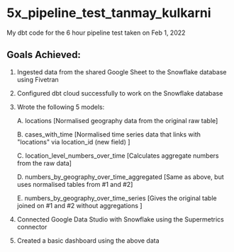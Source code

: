 # 5x_pipeline_test_tanmay_kulkarni
My dbt code for the 6 hour pipeline test taken on Feb 1, 2022


## Goals Achieved:

1. Ingested data from the shared Google Sheet to the Snowflake database using Fivetran
2. Configured dbt cloud successfully to work on the Snowflake database
3. Wrote the following 5 models:
        
    A. locations [Normalised geography data from the original raw table]

    B. cases_with_time [Normalised time series data that links with "locations" via location_id (new field) ]
        
    C. location_level_numbers_over_time [Calculates aggregate numbers from the raw data]
        
    D. numbers_by_geography_over_time_aggregated [Same as above, but uses normalised tables from #1 and #2]
        
    E. numbers_by_geography_over_time_series [Gives the original table joined on #1 and #2 without aggregations ]

4. Connected Google Data Studio with Snowflake using the Supermetrics connector
5. Created a basic dashboard using the above data